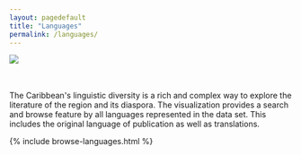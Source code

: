 ```yaml
---
layout: pagedefault
title: "Languages"
permalink: /languages/
---
```

<div class="wordcloud">
	<img src="{{ site.baseurl }}/assets/img/bannerlanguage.png"></div>
<div>
</div>
<br>
<br>

The Caribbean's linguistic diversity is a rich and complex way to explore the literature of the region and its diaspora. The visualization provides a search and browse feature by all languages represented in the data set. This includes the original language of publication as well as translations.

<div class="languages">
{% include browse-languages.html %}
</div>
